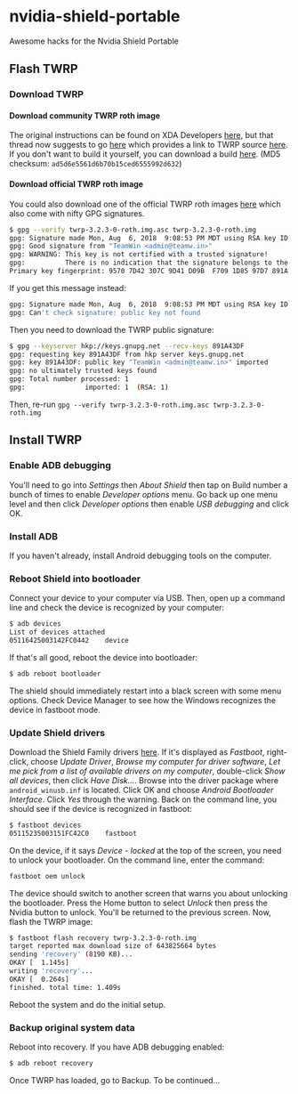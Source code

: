 # nvidia-shield-portable
Awesome hacks for the Nvidia Shield Portable

## Flash TWRP

### Download TWRP

#### Download community TWRP roth image
The original instructions can be found on XDA Developers [here](https://forum.xda-developers.com/nvidia-shield/development/recovery-twrp-2-8-5-0-t3042190), but that thread now suggests to go [here](https://forum.xda-developers.com/nvidia-shield/development/mod-multirom-shield-portable-t3090177) which provides a link to TWRP source [here](https://github.com/Tasssadar/Team-Win-Recovery-Project). If you don't want to build it yourself, you can download a build [here](https://www.androidfilehost.com/?fid=24566382913912866). (MD5 checksum: `ad5d6e5561d6b70b15ced6555992d632`)

#### Download official TWRP roth image
You could also download one of the official TWRP roth images [here](https://dl.twrp.me/roth/) which also come with nifty GPG signatures.
``` bash
$ gpg --verify twrp-3.2.3-0-roth.img.asc twrp-3.2.3-0-roth.img
gpg: Signature made Mon, Aug  6, 2018  9:08:53 PM MDT using RSA key ID 891A43DF
gpg: Good signature from "TeamWin <admin@teamw.in>"
gpg: WARNING: This key is not certified with a trusted signature!
gpg:          There is no indication that the signature belongs to the owner.
Primary key fingerprint: 9570 7D42 307C 9D41 D09B  F709 1D85 97D7 891A 43DF
```
If you get this message instead:
``` bash
gpg: Signature made Mon, Aug  6, 2018  9:08:53 PM MDT using RSA key ID 891A43DF
gpg: Can't check signature: public key not found
```
Then you need to download the TWRP public signature:
``` bash
$ gpg --keyserver hkp://keys.gnupg.net --recv-keys 891A43DF
gpg: requesting key 891A43DF from hkp server keys.gnupg.net
gpg: key 891A43DF: public key "TeamWin <admin@teamw.in>" imported
gpg: no ultimately trusted keys found
gpg: Total number processed: 1
gpg:               imported: 1  (RSA: 1)
```
Then, re-run `gpg --verify twrp-3.2.3-0-roth.img.asc twrp-3.2.3-0-roth.img`

## Install TWRP
### Enable ADB debugging
You'll need to go into _Settings_ then _About Shield_ then tap on Build number a bunch of times to enable _Developer options_ menu. Go back up one menu level and then click _Developer options_ then enable _USB debugging_ and click OK.

### Install ADB
If you haven't already, install Android debugging tools on the computer.

### Reboot Shield into bootloader
Connect your device to your computer via USB. Then, open up a command line and check the device is recognized by your computer:
``` bash
$ adb devices
List of devices attached
05116425003142FC0442    device
```
If that's all good, reboot the device into bootloader:
``` bash
$ adb reboot bootloader
```
The shield should immediately restart into a black screen with some menu options. Check Device Manager to see how the Windows recognizes the device in fastboot mode. 

### Update Shield drivers
Download the Shield Family drivers [here](http://developer.download.nvidia.com/mobile/shield/SHIELD_Family_WHQL_USB_driver_201801.zip). If it's displayed as _Fastboot_, right-click, choose _Update Driver_, _Browse my computer for driver software_, _Let me pick from a list of available drivers on my computer_, double-click _Show all devices_, then click _Have Disk..._. Browse into the driver package where `android_winusb.inf` is located. Click OK and choose _Android Bootloader Interface_. Click _Yes_ through the warning. Back on the command line, you should see if the device is recognized in fastboot:
``` bash
$ fastboot devices
05115235003151FC42C0    fastboot
```
On the device, if it says _Device - locked_ at the top of the screen, you need to unlock your bootloader. On the command line, enter the command:
``` bash
fastboot oem unlock
```
The device should switch to another screen that warns you about unlocking the bootloader. Press the Home button to select _Unlock_ then press the Nvidia button to unlock. You'll be returned to the previous screen. Now, flash the TWRP image:
``` bash
$ fastboot flash recovery twrp-3.2.3-0-roth.img
target reported max download size of 643825664 bytes
sending 'recovery' (8190 KB)...
OKAY [  1.145s]
writing 'recovery'...
OKAY [  0.264s]
finished. total time: 1.409s
```
Reboot the system and do the initial setup.

### Backup original system data
Reboot into recovery. If you have ADB debugging enabled:
``` bash
$ adb reboot recovery
```
Once TWRP has loaded, go to Backup. To be continued...
